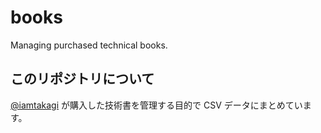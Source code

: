 # books
Managing purchased technical books.

## このリポジトリについて
[@iamtakagi](https://gtihub.com/iamtakagi) が購入した技術書を管理する目的で CSV データにまとめています。